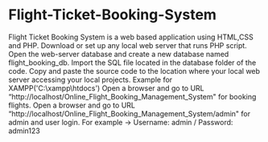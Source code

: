 # Flight-Ticket-Booking-System
Flight Ticket Booking System is a web based application using HTML,CSS and PHP.
Download or set up any local web server that runs PHP script.
Open the web-server database and create a new database named flight_booking_db.
Import the SQL file located in the database folder of the code.
Copy and paste the source code to the location where your local web server accessing your local projects. Example for XAMPP('C:\xampp\htdocs')
Open a browser and go to URL “http://localhost/Online_Flight_Booking_Management_System" for booking flights.
Open a browser and go to URL “http://localhost/Online_Flight_Booking_Management_System/admin" for admin and user login. 
For example -> Username: admin / Password: admin123
